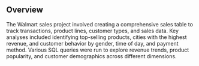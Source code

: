 ## Overview
The Walmart sales project involved creating a comprehensive sales table to track transactions, product lines, customer types, and sales data. Key analyses included identifying top-selling products, cities with the highest revenue, and customer behavior by gender, time of day, and payment method. Various SQL queries were run to explore revenue trends, product popularity, and customer demographics across different dimensions.
